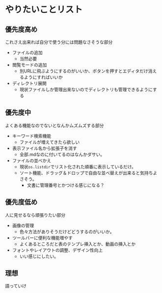 # やりたいことリスト 
## 優先度高め 
これさえ出来れば自分で使う分には問題なさそうな部分  
- ファイルの追加
	- 当然必要
- 閲覧モードの追加
	- 別URLに飛ぶようにするのがいいか、ボタンを押すとエディタだけ消えるようにすればいいか
- ディレクトリ展開
	- 現状ファイルしか管理出来ないのでディレクトリも管理できるようにする

## 優先度中
よくある機能なのでないとなんかムズムズする部分
- キーワード検索機能
	- ファイルが増えてきたら欲しい
- 表示ファイル名から拡張子を消す
	- 全部.mdなのに付いてるのはなんかダサい。
- ファイルの並べかえ
	- 現状`os.listdir`でリスト化された順番に表示しているだけ。
	- ソート機能、ドラッグ＆ドロップで自由な並べ替えが出来ると気持ちよさそう。
		- 文書に管理番号とかつける感じになる？

## 優先度低め
人に見せるなら頑張りたい部分
- 画像の管理
	- 色々方法がありそうだけどどうするのがいいか。
- ツールバーに便利な機能増やす
	- よくあるところだと表のテンプレ挿入とか、動画の挿入とか
- フォントやレイアウトの調整、デザイン性向上
	- いい感じにしたい。  

## 理想
語っていけ